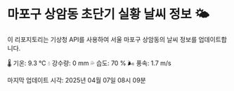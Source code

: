 
# 마포구 상암동 초단기 실황 날씨 정보 🌤️

이 리포지토리는 기상청 API를 사용하여 서울 마포구 상암동의 날씨 정보를 업데이트합니다. 

🌡️ 기온: 9.3 ℃
💧 강수량: 0 mm
💦 습도: 70 %
🌬️ 풍속: 1.7 m/s

마지막 업데이트 시각: 2025년 04월 07일 08시 09분    
